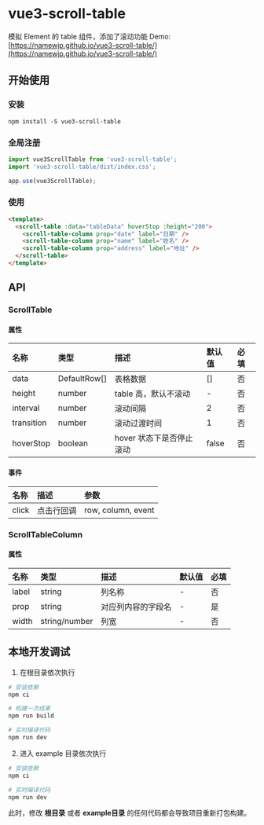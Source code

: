 # vue3-scroll-table
模拟 Element 的 table 组件，添加了滚动功能
Demo: [https://namewjp.github.io/vue3-scroll-table/](https://namewjp.github.io/vue3-scroll-table/)

## 开始使用
### 安装
```
npm install -S vue3-scroll-table
```
### 全局注册
```js
import vue3ScrollTable from 'vue3-scroll-table';
import 'vue3-scroll-table/dist/index.css';

app.use(vue3ScrollTable);
```
### 使用
```html
<template>
  <scroll-table :data="tableData" hoverStop :height="200">
    <scroll-table-column prop="date" label="日期" />
    <scroll-table-column prop="name" label="姓名" />
    <scroll-table-column prop="address" label="地址" />
  </scroll-table>
</template>
```

## API
### ScrollTable
#### 属性
| 名称 | 类型 | 描述 | 默认值 | 必填 |
| :-----| :---- | :---- | :---- | :---- |
| data | DefaultRow[] | 表格数据 | [] | 否 |
| height | number | table 高，默认不滚动 | - | 否 |
| interval | number | 滚动间隔 | 2 | 否 |
| transition | number | 滚动过渡时间 | 1 | 否 |
| hoverStop | boolean | hover 状态下是否停止滚动 | false | 否 |
#### 事件
| 名称 | 描述 | 参数 |
| :-----| :---- | :---- |
| click | 点击行回调 | row, column, event |

### ScrollTableColumn
#### 属性
| 名称 | 类型 | 描述 | 默认值 | 必填 |
| :-----| :---- | :---- | :---- | :---- |
| label | string | 列名称 | - | 否 |
| prop | string | 对应列内容的字段名 | - | 是 |
| width | string/number | 列宽 | - | 否 |

## 本地开发调试

1. 在根目录依次执行
```bash
# 安装依赖
npm ci

# 构建一次结果
npm run build

# 实时编译代码
npm run dev
```

2. 进入 example 目录依次执行
```bash
# 安装依赖
npm ci 

# 实时编译代码
npm run dev
```

此时，修改 **根目录** 或者 **example目录** 的任何代码都会导致项目重新打包构建。 
